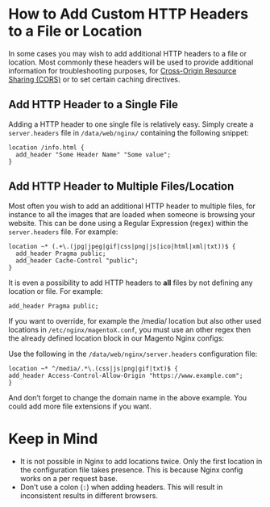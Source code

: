 <!-- source: https://support.hypernode.com/en/hypernode/nginx/how-to-add-custom-http-headers-to-a-file-or-location/ -->
# How to Add Custom HTTP Headers to a File or Location

In some cases you may wish to add additional HTTP headers to a file or location. Most commonly these headers will be used to provide additional information for troubleshooting purposes, for [Cross-Origin Resource Sharing (CORS)](https://developer.mozilla.org/en-US/docs/Web/HTTP/CORS) or to set certain caching directives.


Add HTTP Header to a Single File
--------------------------------

Adding a HTTP header to one single file is relatively easy. Simply create a `server.headers` file in `/data/web/nginx/` containing the following snippet:

```nginx
location /info.html {
  add_header "Some Header Name" "Some value";
}

```
Add HTTP Header to Multiple Files/Location
------------------------------------------

Most often you wish to add an additional HTTP header to multiple files, for instance to all the images that are loaded when someone is browsing your website. This can be done using a Regular Expression (regex) within the `server.headers` file. For example:

```nginx
location ~* (.+\.(jpg|jpeg|gif|css|png|js|ico|html|xml|txt))$ {
  add_header Pragma public;
  add_header Cache-Control "public";
}

```
It is even a possibility to add HTTP headers to **all** files by not defining any location or file. For example:

```nginx
add_header Pragma public;

```
If you want to override, for example the /media/ location but also other used locations in `/etc/nginx/magentoX.conf`, you must use an other regex then the already defined location block in our Magento Nginx configs:

Use the following in the `/data/web/nginx/server.headers` configuration file:

```nginx
location ~* ^/media/.*\.(css|js|png|gif|txt)$ {
add_header Access-Control-Allow-Origin "https://www.example.com";
}
```
And don’t forget to change the domain name in the above example. You could add more file extensions if you want.

Keep in Mind
============

* It is not possible in Nginx to add locations twice. Only the first location in the configuration file takes presence. This is because Nginx config works on a per request base.
* Don’t use a colon (`:`) when adding headers. This will result in inconsistent results in different browsers.
